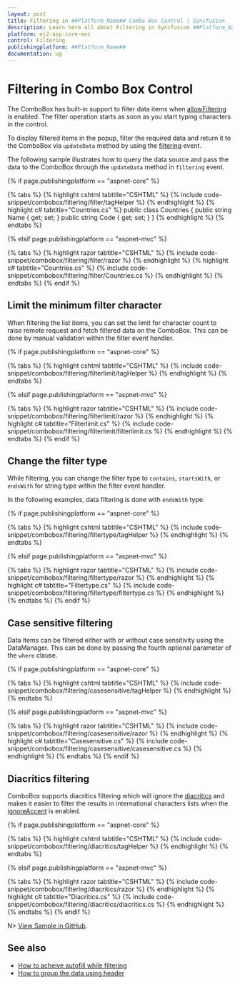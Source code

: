 ```yaml
---
layout: post
title: Filtering in ##Platform_Name## Combo Box Control | Syncfusion
description: Learn here all about Filtering in Syncfusion ##Platform_Name## Combo Box Control of Syncfusion Essential JS 2 and more.
platform: ej2-asp-core-mvc
control: Filtering
publishingplatform: ##Platform_Name##
documentation: ug
---
```



# Filtering in Combo Box Control

The ComboBox has built-in support to filter data items when [allowFiltering](https://help.syncfusion.com/cr/aspnetcore-js2/Syncfusion.EJ2.DropDowns.ComboBox.html#Syncfusion_EJ2_DropDowns_ComboBox_AllowFiltering) is enabled. The filter operation starts as soon as you start typing characters in the control.

To display filtered items in the popup, filter the required data and return it to the ComboBox via `updateData` method by using the [filtering](https://help.syncfusion.com/cr/aspnetcore-js2/Syncfusion.EJ2.DropDowns.ComboBox.html#Syncfusion_EJ2_DropDowns_ComboBox_Filtering) event.

The following sample illustrates how to query the data source and pass the data to the ComboBox through the `updateData` method in `filtering` event.

{% if page.publishingplatform == "aspnet-core" %}

{% tabs %}
{% highlight cshtml tabtitle="CSHTML" %}
{% include code-snippet/combobox/filtering/filter/tagHelper %}
{% endhighlight %}
{% highlight c# tabtitle="Countries.cs" %}
public class Countries
{
    public string Name { get; set; }
    public string Code { get; set; }
}
{% endhighlight %}
{% endtabs %}

{% elsif page.publishingplatform == "aspnet-mvc" %}

{% tabs %}
{% highlight razor tabtitle="CSHTML" %}
{% include code-snippet/combobox/filtering/filter/razor %}
{% endhighlight %}
{% highlight c# tabtitle="Countries.cs" %}
{% include code-snippet/combobox/filtering/filter/Countries.cs %}
{% endhighlight %}
{% endtabs %}
{% endif %}



## Limit the minimum filter character

When filtering the list items, you can set the limit for character count to raise remote request and fetch filtered data on the ComboBox. This can be done by manual validation within the filter event handler.

{% if page.publishingplatform == "aspnet-core" %}

{% tabs %}
{% highlight cshtml tabtitle="CSHTML" %}
{% include code-snippet/combobox/filtering/filterlimit/tagHelper %}
{% endhighlight %}
{% endtabs %}

{% elsif page.publishingplatform == "aspnet-mvc" %}

{% tabs %}
{% highlight razor tabtitle="CSHTML" %}
{% include code-snippet/combobox/filtering/filterlimit/razor %}
{% endhighlight %}
{% highlight c# tabtitle="Filterlimit.cs" %}
{% include code-snippet/combobox/filtering/filterlimit/filterlimit.cs %}
{% endhighlight %}
{% endtabs %}
{% endif %}



## Change the filter type

While filtering, you can change the filter type to `contains`, `startsWith`, or `endsWith` for string type within the filter event handler.

In the following examples, data filtering is done with `endsWith` type.

{% if page.publishingplatform == "aspnet-core" %}

{% tabs %}
{% highlight cshtml tabtitle="CSHTML" %}
{% include code-snippet/combobox/filtering/filtertype/tagHelper %}
{% endhighlight %}
{% endtabs %}

{% elsif page.publishingplatform == "aspnet-mvc" %}

{% tabs %}
{% highlight razor tabtitle="CSHTML" %}
{% include code-snippet/combobox/filtering/filtertype/razor %}
{% endhighlight %}
{% highlight c# tabtitle="Filtertype.cs" %}
{% include code-snippet/combobox/filtering/filtertype/filtertype.cs %}
{% endhighlight %}
{% endtabs %}
{% endif %}



## Case sensitive filtering

Data items can be filtered either with or without case sensitivity using the DataManager. This can be done by passing the fourth optional parameter of the `where` clause.

{% if page.publishingplatform == "aspnet-core" %}

{% tabs %}
{% highlight cshtml tabtitle="CSHTML" %}
{% include code-snippet/combobox/filtering/casesensitive/tagHelper %}
{% endhighlight %}
{% endtabs %}

{% elsif page.publishingplatform == "aspnet-mvc" %}

{% tabs %}
{% highlight razor tabtitle="CSHTML" %}
{% include code-snippet/combobox/filtering/casesensitive/razor %}
{% endhighlight %}
{% highlight c# tabtitle="Casesensitive.cs" %}
{% include code-snippet/combobox/filtering/casesensitive/casesensitive.cs %}
{% endhighlight %}
{% endtabs %}
{% endif %}



## Diacritics filtering

ComboBox supports diacritics filtering which will ignore the [diacritics](https://en.wikipedia.org/wiki/Diacritic) and makes it easier to filter the results in international characters lists when the [ignoreAccent](https://help.syncfusion.com/cr/aspnetcore-js2/Syncfusion.EJ2.DropDowns.ComboBox.html#Syncfusion_EJ2_DropDowns_ComboBox_IgnoreAccent) is enabled.

{% if page.publishingplatform == "aspnet-core" %}

{% tabs %}
{% highlight cshtml tabtitle="CSHTML" %}
{% include code-snippet/combobox/filtering/diacritics/tagHelper %}
{% endhighlight %}
{% endtabs %}

{% elsif page.publishingplatform == "aspnet-mvc" %}

{% tabs %}
{% highlight razor tabtitle="CSHTML" %}
{% include code-snippet/combobox/filtering/diacritics/razor %}
{% endhighlight %}
{% highlight c# tabtitle="Diacritics.cs" %}
{% include code-snippet/combobox/filtering/diacritics/diacritics.cs %}
{% endhighlight %}
{% endtabs %}
{% endif %}

N> [View Sample in GitHub](https://github.com/SyncfusionExamples/ASP-NET-Core-UG-Examples/tree/main/ComboBox/FilteringUGSample).

## See also

* [How to acheive autofill while filtering](./how-to/autofill)
* [How to group the data using header](./grouping/)
